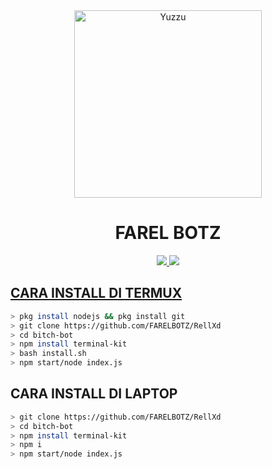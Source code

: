 <div align="center">
<img src="https://i.ibb.co/SR2DF28/YT-FAREL-BOTZ.jpg" alt="Yuzzu" width="300" />

# FAREL BOTZ

>
>
>
</div>
<p align="center">
  <a href="https://instagram.com/ff.relxd_"><img src="https://img.shields.io/badge/Instagram-E4405F?style=for-the-badge&logo=instagram&logoColor=white"/> 
  <a href="https://wa.me/6282386767812"><img src="https://img.shields.io/badge/WhatsApp-25D366?style=for-the-badge&logo=whatsapp&logoColor=white" />
</p>

## CARA INSTALL DI TERMUX
```bash
> pkg install nodejs && pkg install git
> git clone https://github.com/FARELBOTZ/RellXd
> cd bitch-bot
> npm install terminal-kit
> bash install.sh
> npm start/node index.js
```
## CARA INSTALL DI LAPTOP
```bash
> git clone https://github.com/FARELBOTZ/RellXd
> cd bitch-bot
> npm install terminal-kit
> npm i
> npm start/node index.js
```